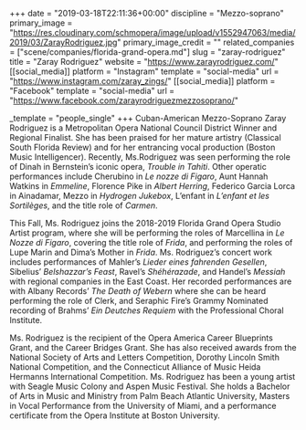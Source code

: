 +++
date = "2019-03-18T22:11:36+00:00"
discipline = "Mezzo-soprano"
primary_image = "https://res.cloudinary.com/schmopera/image/upload/v1552947063/media/2019/03/ZarayRodriguez.jpg"
primary_image_credit = ""
related_companies = ["scene/companies/florida-grand-opera.md"]
slug = "zaray-rodriguez"
title = "Zaray Rodriguez"
website = "https://www.zarayrodriguez.com/"
[[social_media]]
platform = "Instagram"
template = "social-media"
url = "https://www.instagram.com/zaray_zings/"
[[social_media]]
platform = "Facebook"
template = "social-media"
url = "https://www.facebook.com/zarayrodriguezmezzosoprano/"

_template = "people_single"
+++
Cuban-American Mezzo-Soprano Zaray Rodriguez is a Metropolitan Opera National Council District Winner and Regional Finalist. She has been praised for her mature artistry (Classical South Florida Review) and for her entrancing vocal production (Boston Music Intelligencer). Recently, Ms.Rodriguez was seen performing the role of Dinah in Bernstein’s iconic opera, _Trouble in Tahiti_. Other operatic performances include Cherubino in _Le nozze di Figaro_, Aunt Hannah Watkins in _Emmeline_, Florence Pike in _Albert Herring_, Federico Garcia Lorca in Ainadamar, Mezzo in _Hydrogen Jukebox_, L’enfant in _L’enfant et les Sortilèges_, and the title role of _Carmen_. 

This Fall, Ms. Rodriguez joins the 2018-2019 Florida Grand Opera Studio Artist program, where she will be performing the roles of Marcellina in _Le Nozze di Figaro_, covering the title role of _Frida_, and performing the roles of Lupe Marin and Dima’s Mother in _Frida_. Ms. Rodriguez’s concert work includes performances of  Mahler’s _Lieder eines fahrenden Gesellen_, Sibelius’ _Belshazzar’s Feast_, Ravel’s _Shéhérazade_, and Handel’s _Messiah_ with regional companies in the East Coast. Her recorded performances are with Albany Records’ _The Death of Webern_ where she can be heard performing the role of Clerk, and Seraphic Fire’s Grammy Nominated recording of Brahms’ _Ein Deutches Requiem_ with the Professional Choral Institute. 

Ms. Rodriguez is the recipient of the Opera America Career Blueprints Grant, and the Career Bridges Grant. She has also received awards from the National Society of Arts and Letters Competition, Dorothy Lincoln Smith National Competition, and the Connecticut Alliance of Music Heida Hermanns International Competition. Ms. Rodriguez has been a young artist with Seagle Music Colony and Aspen Music Festival. She holds a Bachelor of Arts in Music and Ministry from Palm Beach Atlantic University, Masters in Vocal Performance from the University of Miami, and a performance certificate from the Opera Institute at Boston University.